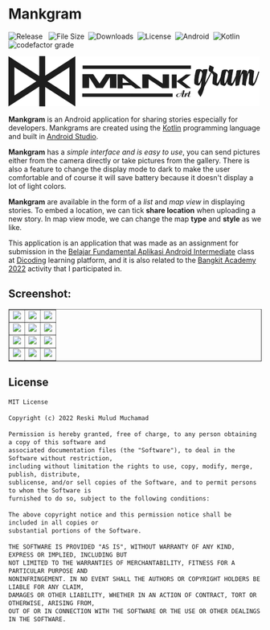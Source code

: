 # Mankgram
![Release](https://img.shields.io/github/v/release/reskimulud/Mankgram) &nbsp;
![File Size](https://img.shields.io/github/repo-size/reskimulud/Mankgram?logo=github)&nbsp;
![Downloads](https://img.shields.io/github/downloads/reskimulud/Mankgram/total)&nbsp;
![License](https://img.shields.io/github/license/reskimulud/Mankgram?logo=github)&nbsp;
![Android](https://img.shields.io/badge/Android-3DDC84?logo=android&logoColor=white)&nbsp;
![Kotlin](https://img.shields.io/badge/kotlin-%230095D5.svg?logo=kotlin&logoColor=white)&nbsp;
![codefactor grade](https://img.shields.io/codefactor/grade/github/reskimulud/Mankgram/main?label=codefactor%20grade&logo=codefactor)&nbsp;

![Mankgram](/app/src/main/res/drawable/mankgram_500.webp)

**Mankgram** is an Android application for sharing stories especially for developers. Mankgrams are created using the [Kotlin](https://kotlinlang.org) programming language and built in [Android Studio](https://developer.android.com/studio).

**Mankgram** has a *simple interface and is easy to use*, you can send pictures either from the camera directly or take pictures from the gallery. There is also a feature to change the display mode to dark to make the user comfortable and of course it will save battery because it doesn't display a lot of light colors.

**Mankgram** are available in the form of a *list* and *map view* in displaying stories. To embed a location, we can tick **share location** when uploading a new story. In map view mode, we can change the map **type** and **style** as we like.

This application is an application that was made as an assignment for submission in the [Belajar Fundamental Aplikasi Android Intermediate](https://dicoding.com/academies/352) class at [Dicoding](https://dicoding.com) learning platform, and it is also related to the [Bangkit Academy 2022](https://g.co/bangkit) activity that I participated in.

## Screenshot:

<table border="1" align="center">
  <tr>
    <td><img src="https://raw.githubusercontent.com/reskimulud/reskimulud/main/assets_for_project/mankgram/Screenshot_2022-04-12-16-38-24-52.png" width="240px" /></td>
    <td><img src="https://raw.githubusercontent.com/reskimulud/reskimulud/main/assets_for_project/mankgram/Screenshot_2022-04-12-16-38-29-07.png" width="240px" /></td>
    <td><img src="https://raw.githubusercontent.com/reskimulud/reskimulud/main/assets_for_project/mankgram/Screenshot_2022-04-12-16-38-32-10.png" width="240px" /></td>
  </tr>

  <tr>
    <td><img src="https://raw.githubusercontent.com/reskimulud/reskimulud/main/assets_for_project/mankgram/Screenshot_2022-04-12-16-38-35-53.png" width="240px" /></td>
    <td><img src="https://raw.githubusercontent.com/reskimulud/reskimulud/main/assets_for_project/mankgram/Screenshot_2022-04-12-16-38-02-51.png" width="240px" /></td>
    <td><img src="https://raw.githubusercontent.com/reskimulud/reskimulud/main/assets_for_project/mankgram/Screenshot_2022-04-12-16-38-08-00.png" width="240px" /></td>
  </tr>

  <tr>
    <td><img src="https://raw.githubusercontent.com/reskimulud/reskimulud/main/assets_for_project/mankgram/Screenshot_2022-04-12-16-36-21-58.png" width="240px" /></td>
    <td><img src="https://raw.githubusercontent.com/reskimulud/reskimulud/main/assets_for_project/mankgram/Screenshot_2022-04-12-16-36-51-35.png" width="240px" /></td>
    <td><img src="https://raw.githubusercontent.com/reskimulud/reskimulud/main/assets_for_project/mankgram/Screenshot_2022-04-12-16-37-52-69.png" width="240px" /></td>
  </tr>

  <tr>
    <td><img src="https://raw.githubusercontent.com/reskimulud/reskimulud/main/assets_for_project/mankgram/Screenshot_2022-05-05-11-23-50-46.png" width="240px" /></td>
    <td><img src="https://raw.githubusercontent.com/reskimulud/reskimulud/main/assets_for_project/mankgram/Screenshot_2022-05-05-11-23-57-08.png" width="240px" /></td>
    <td><img src="https://raw.githubusercontent.com/reskimulud/reskimulud/main/assets_for_project/mankgram/Screenshot_2022-05-05-11-24-11-05.png" width="240px" /></td>
  </tr>

</table>

## License

```
MIT License

Copyright (c) 2022 Reski Mulud Muchamad

Permission is hereby granted, free of charge, to any person obtaining a copy of this software and
associated documentation files (the "Software"), to deal in the Software without restriction,
including without limitation the rights to use, copy, modify, merge, publish, distribute,
sublicense, and/or sell copies of the Software, and to permit persons to whom the Software is
furnished to do so, subject to the following conditions:

The above copyright notice and this permission notice shall be included in all copies or
substantial portions of the Software.

THE SOFTWARE IS PROVIDED "AS IS", WITHOUT WARRANTY OF ANY KIND, EXPRESS OR IMPLIED, INCLUDING BUT
NOT LIMITED TO THE WARRANTIES OF MERCHANTABILITY, FITNESS FOR A PARTICULAR PURPOSE AND
NONINFRINGEMENT. IN NO EVENT SHALL THE AUTHORS OR COPYRIGHT HOLDERS BE LIABLE FOR ANY CLAIM,
DAMAGES OR OTHER LIABILITY, WHETHER IN AN ACTION OF CONTRACT, TORT OR OTHERWISE, ARISING FROM,
OUT OF OR IN CONNECTION WITH THE SOFTWARE OR THE USE OR OTHER DEALINGS IN THE SOFTWARE.
```
